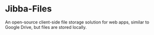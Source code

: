 # Jibba-Files
An open-source client-side file storage solution for web apps, similar to Google Drive, but files are stored locally.
